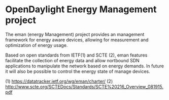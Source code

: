 # OpenDaylight Energy Management project

The eman (energy Management) project provides an management framework for 
energy aware devices, allowing for measurement and optimization of energy usage.

Based  on open standards from IETF(1) and SCTE (2), eman features 
facilitate the collection of energy data and allow nortbound SDN applications 
to manipulate the network based on energy demands. In future it will also be possible
to control the energy state of manage devices.

(1) https://datatracker.ietf.org/wg/eman/charter/
(2) http://www.scte.org/SCTEDocs/Standards/SCTE%20216_Overview_081915.pdf